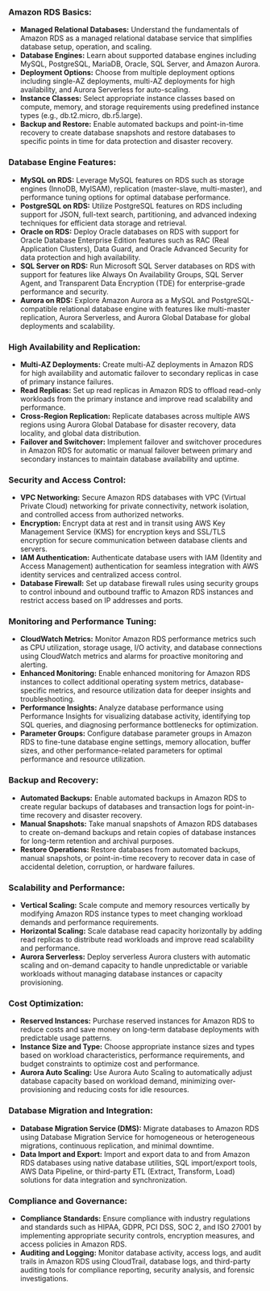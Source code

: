 ### Amazon RDS Basics:
- **Managed Relational Databases:** Understand the fundamentals of Amazon RDS as a managed relational database service that simplifies database setup, operation, and scaling.
- **Database Engines:** Learn about supported database engines including MySQL, PostgreSQL, MariaDB, Oracle, SQL Server, and Amazon Aurora.
- **Deployment Options:** Choose from multiple deployment options including single-AZ deployments, multi-AZ deployments for high availability, and Aurora Serverless for auto-scaling.
- **Instance Classes:** Select appropriate instance classes based on compute, memory, and storage requirements using predefined instance types (e.g., db.t2.micro, db.r5.large).
- **Backup and Restore:** Enable automated backups and point-in-time recovery to create database snapshots and restore databases to specific points in time for data protection and disaster recovery.

### Database Engine Features:
- **MySQL on RDS:** Leverage MySQL features on RDS such as storage engines (InnoDB, MyISAM), replication (master-slave, multi-master), and performance tuning options for optimal database performance.
- **PostgreSQL on RDS:** Utilize PostgreSQL features on RDS including support for JSON, full-text search, partitioning, and advanced indexing techniques for efficient data storage and retrieval.
- **Oracle on RDS:** Deploy Oracle databases on RDS with support for Oracle Database Enterprise Edition features such as RAC (Real Application Clusters), Data Guard, and Oracle Advanced Security for data protection and high availability.
- **SQL Server on RDS:** Run Microsoft SQL Server databases on RDS with support for features like Always On Availability Groups, SQL Server Agent, and Transparent Data Encryption (TDE) for enterprise-grade performance and security.
- **Aurora on RDS:** Explore Amazon Aurora as a MySQL and PostgreSQL-compatible relational database engine with features like multi-master replication, Aurora Serverless, and Aurora Global Database for global deployments and scalability.

### High Availability and Replication:
- **Multi-AZ Deployments:** Create multi-AZ deployments in Amazon RDS for high availability and automatic failover to secondary replicas in case of primary instance failures.
- **Read Replicas:** Set up read replicas in Amazon RDS to offload read-only workloads from the primary instance and improve read scalability and performance.
- **Cross-Region Replication:** Replicate databases across multiple AWS regions using Aurora Global Database for disaster recovery, data locality, and global data distribution.
- **Failover and Switchover:** Implement failover and switchover procedures in Amazon RDS for automatic or manual failover between primary and secondary instances to maintain database availability and uptime.

### Security and Access Control:
- **VPC Networking:** Secure Amazon RDS databases with VPC (Virtual Private Cloud) networking for private connectivity, network isolation, and controlled access from authorized networks.
- **Encryption:** Encrypt data at rest and in transit using AWS Key Management Service (KMS) for encryption keys and SSL/TLS encryption for secure communication between database clients and servers.
- **IAM Authentication:** Authenticate database users with IAM (Identity and Access Management) authentication for seamless integration with AWS identity services and centralized access control.
- **Database Firewall:** Set up database firewall rules using security groups to control inbound and outbound traffic to Amazon RDS instances and restrict access based on IP addresses and ports.

### Monitoring and Performance Tuning:
- **CloudWatch Metrics:** Monitor Amazon RDS performance metrics such as CPU utilization, storage usage, I/O activity, and database connections using CloudWatch metrics and alarms for proactive monitoring and alerting.
- **Enhanced Monitoring:** Enable enhanced monitoring for Amazon RDS instances to collect additional operating system metrics, database-specific metrics, and resource utilization data for deeper insights and troubleshooting.
- **Performance Insights:** Analyze database performance using Performance Insights for visualizing database activity, identifying top SQL queries, and diagnosing performance bottlenecks for optimization.
- **Parameter Groups:** Configure database parameter groups in Amazon RDS to fine-tune database engine settings, memory allocation, buffer sizes, and other performance-related parameters for optimal performance and resource utilization.

### Backup and Recovery:
- **Automated Backups:** Enable automated backups in Amazon RDS to create regular backups of databases and transaction logs for point-in-time recovery and disaster recovery.
- **Manual Snapshots:** Take manual snapshots of Amazon RDS databases to create on-demand backups and retain copies of database instances for long-term retention and archival purposes.
- **Restore Operations:** Restore databases from automated backups, manual snapshots, or point-in-time recovery to recover data in case of accidental deletion, corruption, or hardware failures.

### Scalability and Performance:
- **Vertical Scaling:** Scale compute and memory resources vertically by modifying Amazon RDS instance types to meet changing workload demands and performance requirements.
- **Horizontal Scaling:** Scale database read capacity horizontally by adding read replicas to distribute read workloads and improve read scalability and performance.
- **Aurora Serverless:** Deploy serverless Aurora clusters with automatic scaling and on-demand capacity to handle unpredictable or variable workloads without managing database instances or capacity provisioning.

### Cost Optimization:
- **Reserved Instances:** Purchase reserved instances for Amazon RDS to reduce costs and save money on long-term database deployments with predictable usage patterns.
- **Instance Size and Type:** Choose appropriate instance sizes and types based on workload characteristics, performance requirements, and budget constraints to optimize cost and performance.
- **Aurora Auto Scaling:** Use Aurora Auto Scaling to automatically adjust database capacity based on workload demand, minimizing over-provisioning and reducing costs for idle resources.

### Database Migration and Integration:
- **Database Migration Service (DMS):** Migrate databases to Amazon RDS using Database Migration Service for homogeneous or heterogeneous migrations, continuous replication, and minimal downtime.
- **Data Import and Export:** Import and export data to and from Amazon RDS databases using native database utilities, SQL import/export tools, AWS Data Pipeline, or third-party ETL (Extract, Transform, Load) solutions for data integration and synchronization.

### Compliance and Governance:
- **Compliance Standards:** Ensure compliance with industry regulations and standards such as HIPAA, GDPR, PCI DSS, SOC 2, and ISO 27001 by implementing appropriate security controls, encryption measures, and access policies in Amazon RDS.
- **Auditing and Logging:** Monitor database activity, access logs, and audit trails in Amazon RDS using CloudTrail, database logs, and third-party auditing tools for compliance reporting, security analysis, and forensic investigations.
